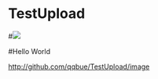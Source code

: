 # TestUpload
#![](https://github.com/developerbenwu/EasyColorPicker/blob/master/sreenshot/Screenshot_20151031-152109.png)

[](https://github.com/developerbenwu/EasyColorPicker/blob/master/sreenshot/Screenshot_20151031-152109.png)


#Hello World

http://github.com/qqbue/TestUpload/image
